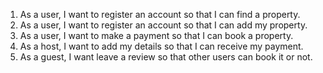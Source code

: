 1. As a user, I want to register an account so that I can find a property.
2. As a user, I want to register an account so that I can add my property.
3. As a user, I want to make a payment so that I can book a property.
4. As a host, I want to add my details so that I can receive my payment.
5. As a guest, I want leave a review so that other users can book it or not.
